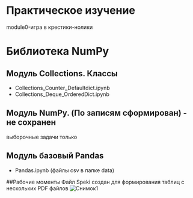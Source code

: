 # Практическое изучение
module0-игра в крестики-нолики
# Библиотека NumPy
## Модуль Collections. Классы
 - Collections_Counter_Defaultdict.ipynb
 - Collections_Deque_OrderedDict.ipynb   
## Модуль NumPy. (По записям сформирован) - не сохранен
выборочные задачи только
## Модуль базовый Pandas
  - Pandas.ipynb (файлы csv в папке data)


##Рабочие моменты
Файл Speki создан для формирования таблиц с нескольких PDF файлов
![Снимок1](https://user-images.githubusercontent.com/83388145/218282348-675c4efc-3f7d-437e-807b-76f53907b61d.JPG)
